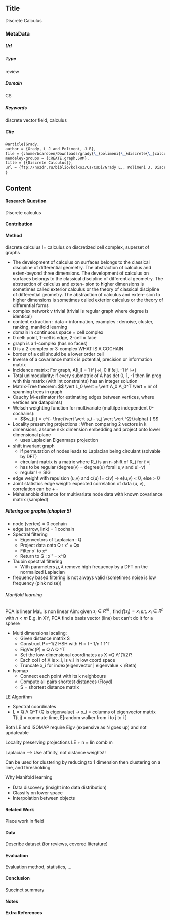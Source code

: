 ## Title
Discrete Calculus
### MetaData
##### Url

##### Type
review

##### Domain
CS

##### Keywords
discrete vector field, calculus


##### Cite
```LaTex
@article{Grady,
author = {Grady, L J and Polimeni, J R},
file = {:home/bcardoen/Downloads/grady{\_}polimeni{\_}discrete{\_}calculus.pdf:pdf},
mendeley-groups = {CREATE,graph,SRM},
title = {{Discrete Calculus}},
url = {ftp://nozdr.ru/biblio/kolxo3/Cs/CsDi/Grady L., Polimeni J. Discrete calculus.. Applied analysis on graphs for computational science (Springer, 2010)(ISBN 1849962898)(O)(371s){\_}CsDi{\_}.pdf}
}

```
## Content
#### Research Question
Discrete calculus

#### Contribution


#### Method
discrete calculus != calculus on discretized
cell complex, superset of graphs
-  The development of calculus on surfaces belongs to the classical discipline of differential geometry. The abstraction of calculus and exten-beyond three dimensions. The development of calculus on surfaces belongs to the classical discipline of differential geometry. The abstraction of calculus and exten- sion to higher dimensions is sometimes called exterior calculus or the theory of classical discipline of differential geometry. The abstraction of calculus and exten- sion to higher dimensions is sometimes called exterior calculus or the theory of differential forms
- complex network v trivial (trivial is regular graph where degree is identical)
- content extraction : data > information, examples : denoise, cluster, ranking, manifold learning
- domain in continuous space = cell complex
- 0 cell: point, 1-cell is edge, 2-cell = face
- graph is a 1-complex (has no faces)
- D is a 2-complex or 3-complex
WHAT IS A COCHAIN
- border of a cell should be a lower order cell
- Inverse of a covariance matrix is potential, precision or information matrix
- Incidence matrix: For graph, A[i,j] = 1 if j->i, 0 if !eij, -1 if i->j
- Total unimodularity: if every submatrix of A has det 0, 1, -1 then lin prog with this matrix (with int constraints) has an integer solution
- Matrix-Tree theorem: $$ \vert L_0 \vert = \vert A_0 A_0^T \vert = nr of spanning trees in graph
- Cauchy M-estimator (for estimating edges between vertices, where vertices are datapoints)
- Welsch weighting function for multivariate (multilpe independent 0-cochains):
  - $$w_{ij} = e^\{- \frac{\vert \vert s_i - s_j \vert \vert ^2}{\alpha} } $$
- Locality preserving projections : When comparing 2 vectors in k dimensions, assume n<k dimension embedding and project onto lower dimensional plane
  - uses Laplacian Eigenmaps projection
- shift invariant graph
  - if permutation of nodes leads to Laplacian being circulant (solvable by DFT)
  - circulant matrix is a matrix where R_i is an n-shift of R_j for i!=j
  - has to be regular (degree(v) = degree(u) forall u,v and u!=v)
  - regular !=> SIG
- edge weight with repulsion (u,v) and c(u) != c(v) => e(u,v) < 0, else > 0
- Joint statistics edge weight: expected correlation of data (u, v), correlation can be + -
- Mahalanobis distance for multivariate node data with known covariance matrix (sampled)
##### Filtering on graphs (chapter 5)
- node (vertex) = 0 cochain
- edge (arrow, link) = 1 cochain
- Spectral filtering
  - Eigenvectors of Laplacian : Q
  - Project data onto Q : x' = Qx
  - Filter x' to x^
  - Return to G : x'' = x^Q
- Taubin spectral filtering
  - With parameters $\mu, λ$ remove high frequency by a DFT on the normalized Laplacian
- frequency based filtering is not always valid (sometimes noise is low frequency (pink noise))
###### Manifold learning
PCA is linear
MaL is non linear
Aim: given $s_i \in R^m$ , find $f(s_i)=x_i$ s.t. $x_i \in R^n$ with $n<m$
E.g. in XY, PCA find a basis vector (line) but can't do it for a sphere
- Multi dimensional scaling:
  - Given distance matrix S
  - Construct P=−1/2 HSH with H = I - 1/n 1 1^T
  - EigVec(P) = Q Λ Q ^T
  - Set the low-dimensional coordinates as X =Q Λ^(1/2)?
  - Each col i of X is x_i, is v_i in low coord space
  - Truncate x_i for index(eigenvector | eigenvalue < \Beta)
- Isomap
  - Connect each point with its k neighbours
  - Compute all pairs shortest distances (Floyd)
  - S = shortest distance matrix

LE Algorithm
  - Spectral coordinates
  - L = Q Λ Q^T (Q is eigenvalue)
    -> x_i = columns of eigenvector matrix
T(i,j) = commute time, E[random walker from i to j to i ]

Both LE and ISOMAP require Eigv (expensive as N goes up) and not updateable

Locality preserving projections
LE + n = lin comb m

Laplacian --> Use affinity, not distance weights!!


Can be used for clustering by reducing to 1 dimension then clustering on a line, and thresholding

Why Manifold learning
- Data discovery (insight into data distribution)
- Classify on lower space
- Interpolation between objects
#### Related Work
Place work in field

#### Data
Describe dataset (for reviews, covered literature)

#### Evaluation
Evaluation method, statistics, ...

#### Conclusion
Succinct summary

#### Notes

#### Extra References
